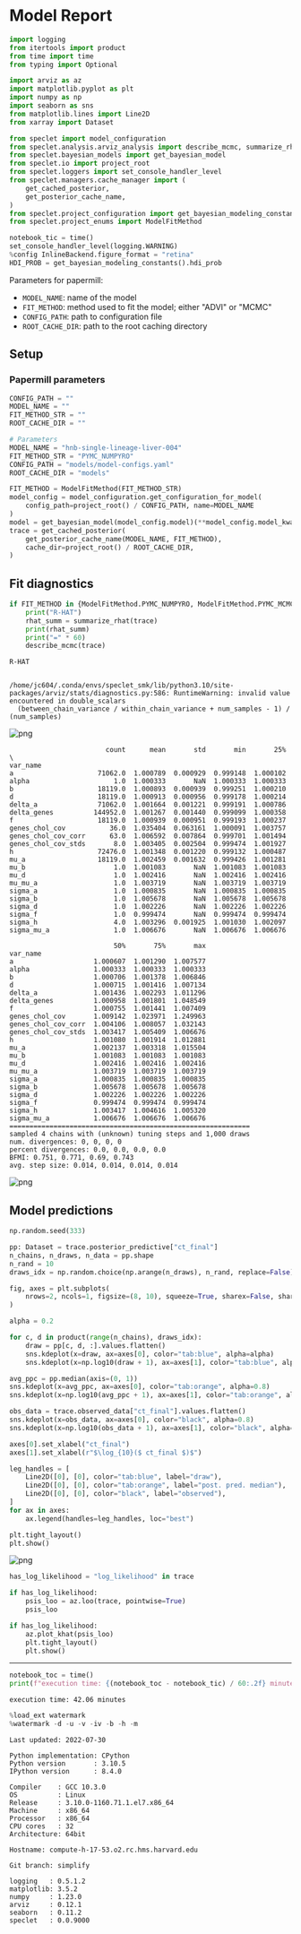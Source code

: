 # Model Report


```python
import logging
from itertools import product
from time import time
from typing import Optional

import arviz as az
import matplotlib.pyplot as plt
import numpy as np
import seaborn as sns
from matplotlib.lines import Line2D
from xarray import Dataset

from speclet import model_configuration
from speclet.analysis.arviz_analysis import describe_mcmc, summarize_rhat
from speclet.bayesian_models import get_bayesian_model
from speclet.io import project_root
from speclet.loggers import set_console_handler_level
from speclet.managers.cache_manager import (
    get_cached_posterior,
    get_posterior_cache_name,
)
from speclet.project_configuration import get_bayesian_modeling_constants
from speclet.project_enums import ModelFitMethod
```


```python
notebook_tic = time()
set_console_handler_level(logging.WARNING)
%config InlineBackend.figure_format = "retina"
HDI_PROB = get_bayesian_modeling_constants().hdi_prob
```

Parameters for papermill:

- `MODEL_NAME`: name of the model
- `FIT_METHOD`: method used to fit the model; either "ADVI" or "MCMC"
- `CONFIG_PATH`: path to configuration file
- `ROOT_CACHE_DIR`: path to the root caching directory

## Setup

### Papermill parameters


```python
CONFIG_PATH = ""
MODEL_NAME = ""
FIT_METHOD_STR = ""
ROOT_CACHE_DIR = ""
```


```python
# Parameters
MODEL_NAME = "hnb-single-lineage-liver-004"
FIT_METHOD_STR = "PYMC_NUMPYRO"
CONFIG_PATH = "models/model-configs.yaml"
ROOT_CACHE_DIR = "models"
```


```python
FIT_METHOD = ModelFitMethod(FIT_METHOD_STR)
model_config = model_configuration.get_configuration_for_model(
    config_path=project_root() / CONFIG_PATH, name=MODEL_NAME
)
model = get_bayesian_model(model_config.model)(**model_config.model_kwargs)
trace = get_cached_posterior(
    get_posterior_cache_name(MODEL_NAME, FIT_METHOD),
    cache_dir=project_root() / ROOT_CACHE_DIR,
)
```

## Fit diagnostics


```python
if FIT_METHOD in {ModelFitMethod.PYMC_NUMPYRO, ModelFitMethod.PYMC_MCMC}:
    print("R-HAT")
    rhat_summ = summarize_rhat(trace)
    print(rhat_summ)
    print("=" * 60)
    describe_mcmc(trace)
```

    R-HAT


    /home/jc604/.conda/envs/speclet_smk/lib/python3.10/site-packages/arviz/stats/diagnostics.py:586: RuntimeWarning: invalid value encountered in double_scalars
      (between_chain_variance / within_chain_variance + num_samples - 1) / (num_samples)




![png](hnb-single-lineage-liver-004_PYMC_NUMPYRO_files/hnb-single-lineage-liver-004_PYMC_NUMPYRO_10_2.png)



                            count      mean       std       min       25%  \
    var_name
    a                     71062.0  1.000789  0.000929  0.999148  1.000102
    alpha                     1.0  1.000333       NaN  1.000333  1.000333
    b                     18119.0  1.000893  0.000939  0.999251  1.000210
    d                     18119.0  1.000913  0.000956  0.999178  1.000214
    delta_a               71062.0  1.001664  0.001221  0.999191  1.000786
    delta_genes          144952.0  1.001267  0.001440  0.999099  1.000358
    f                     18119.0  1.000939  0.000951  0.999193  1.000237
    genes_chol_cov           36.0  1.035404  0.063161  1.000091  1.003757
    genes_chol_cov_corr      63.0  1.006592  0.007864  0.999701  1.001494
    genes_chol_cov_stds       8.0  1.003405  0.002504  0.999474  1.001927
    h                     72476.0  1.001348  0.001220  0.999132  1.000487
    mu_a                  18119.0  1.002459  0.001632  0.999426  1.001281
    mu_b                      1.0  1.001083       NaN  1.001083  1.001083
    mu_d                      1.0  1.002416       NaN  1.002416  1.002416
    mu_mu_a                   1.0  1.003719       NaN  1.003719  1.003719
    sigma_a                   1.0  1.000835       NaN  1.000835  1.000835
    sigma_b                   1.0  1.005678       NaN  1.005678  1.005678
    sigma_d                   1.0  1.002226       NaN  1.002226  1.002226
    sigma_f                   1.0  0.999474       NaN  0.999474  0.999474
    sigma_h                   4.0  1.003296  0.001925  1.001030  1.002097
    sigma_mu_a                1.0  1.006676       NaN  1.006676  1.006676

                              50%       75%       max
    var_name
    a                    1.000607  1.001290  1.007577
    alpha                1.000333  1.000333  1.000333
    b                    1.000706  1.001378  1.006846
    d                    1.000715  1.001416  1.007134
    delta_a              1.001436  1.002293  1.011296
    delta_genes          1.000958  1.001801  1.048549
    f                    1.000755  1.001441  1.007409
    genes_chol_cov       1.009142  1.023971  1.249963
    genes_chol_cov_corr  1.004106  1.008057  1.032143
    genes_chol_cov_stds  1.003417  1.005409  1.006676
    h                    1.001080  1.001914  1.012881
    mu_a                 1.002137  1.003318  1.015504
    mu_b                 1.001083  1.001083  1.001083
    mu_d                 1.002416  1.002416  1.002416
    mu_mu_a              1.003719  1.003719  1.003719
    sigma_a              1.000835  1.000835  1.000835
    sigma_b              1.005678  1.005678  1.005678
    sigma_d              1.002226  1.002226  1.002226
    sigma_f              0.999474  0.999474  0.999474
    sigma_h              1.003417  1.004616  1.005320
    sigma_mu_a           1.006676  1.006676  1.006676
    ============================================================
    sampled 4 chains with (unknown) tuning steps and 1,000 draws
    num. divergences: 0, 0, 0, 0
    percent divergences: 0.0, 0.0, 0.0, 0.0
    BFMI: 0.751, 0.771, 0.69, 0.743
    avg. step size: 0.014, 0.014, 0.014, 0.014




![png](hnb-single-lineage-liver-004_PYMC_NUMPYRO_files/hnb-single-lineage-liver-004_PYMC_NUMPYRO_10_4.png)



## Model predictions


```python
np.random.seed(333)

pp: Dataset = trace.posterior_predictive["ct_final"]
n_chains, n_draws, n_data = pp.shape
n_rand = 10
draws_idx = np.random.choice(np.arange(n_draws), n_rand, replace=False)

fig, axes = plt.subplots(
    nrows=2, ncols=1, figsize=(8, 10), squeeze=True, sharex=False, sharey=False
)

alpha = 0.2

for c, d in product(range(n_chains), draws_idx):
    draw = pp[c, d, :].values.flatten()
    sns.kdeplot(x=draw, ax=axes[0], color="tab:blue", alpha=alpha)
    sns.kdeplot(x=np.log10(draw + 1), ax=axes[1], color="tab:blue", alpha=alpha)

avg_ppc = pp.median(axis=(0, 1))
sns.kdeplot(x=avg_ppc, ax=axes[0], color="tab:orange", alpha=0.8)
sns.kdeplot(x=np.log10(avg_ppc + 1), ax=axes[1], color="tab:orange", alpha=0.8)

obs_data = trace.observed_data["ct_final"].values.flatten()
sns.kdeplot(x=obs_data, ax=axes[0], color="black", alpha=0.8)
sns.kdeplot(x=np.log10(obs_data + 1), ax=axes[1], color="black", alpha=0.8)

axes[0].set_xlabel("ct_final")
axes[1].set_xlabel(r"$\log_{10}($ ct_final $)$")

leg_handles = [
    Line2D([0], [0], color="tab:blue", label="draw"),
    Line2D([0], [0], color="tab:orange", label="post. pred. median"),
    Line2D([0], [0], color="black", label="observed"),
]
for ax in axes:
    ax.legend(handles=leg_handles, loc="best")

plt.tight_layout()
plt.show()
```



![png](hnb-single-lineage-liver-004_PYMC_NUMPYRO_files/hnb-single-lineage-liver-004_PYMC_NUMPYRO_12_0.png)




```python
has_log_likelihood = "log_likelihood" in trace
```


```python
if has_log_likelihood:
    psis_loo = az.loo(trace, pointwise=True)
    psis_loo
```


```python
if has_log_likelihood:
    az.plot_khat(psis_loo)
    plt.tight_layout()
    plt.show()
```

---


```python
notebook_toc = time()
print(f"execution time: {(notebook_toc - notebook_tic) / 60:.2f} minutes")
```

    execution time: 42.06 minutes



```python
%load_ext watermark
%watermark -d -u -v -iv -b -h -m
```

    Last updated: 2022-07-30

    Python implementation: CPython
    Python version       : 3.10.5
    IPython version      : 8.4.0

    Compiler    : GCC 10.3.0
    OS          : Linux
    Release     : 3.10.0-1160.71.1.el7.x86_64
    Machine     : x86_64
    Processor   : x86_64
    CPU cores   : 32
    Architecture: 64bit

    Hostname: compute-h-17-53.o2.rc.hms.harvard.edu

    Git branch: simplify

    logging   : 0.5.1.2
    matplotlib: 3.5.2
    numpy     : 1.23.0
    arviz     : 0.12.1
    seaborn   : 0.11.2
    speclet   : 0.0.9000
